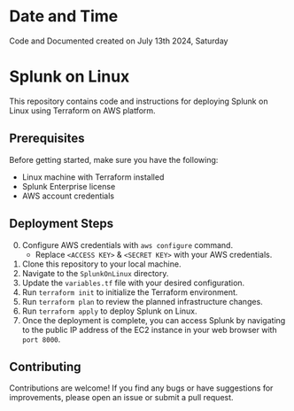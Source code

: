 # Date and Time
Code and Documented created on July 13th 2024, Saturday

# Splunk on Linux

This repository contains code and instructions for deploying Splunk on Linux using Terraform on AWS platform.

## Prerequisites

Before getting started, make sure you have the following:

- Linux machine with Terraform installed
- Splunk Enterprise license
- AWS account credentials

## Deployment Steps

0. Configure AWS credentials with `aws configure` command.
   - Replace `<ACCESS KEY>` & `<SECRET KEY>` with your AWS credentials. 
1. Clone this repository to your local machine.
2. Navigate to the `SplunkOnLinux` directory.
3. Update the `variables.tf` file with your desired configuration.
4. Run `terraform init` to initialize the Terraform environment.
5. Run `terraform plan` to review the planned infrastructure changes.
6. Run `terraform apply` to deploy Splunk on Linux.
7. Once the deployment is complete, you can access Splunk by navigating to the public IP address of the EC2 instance in your web browser with `port 8000`.


## Contributing

Contributions are welcome! If you find any bugs or have suggestions for improvements, please open an issue or submit a pull request.
